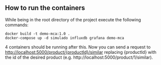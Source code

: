## How to run the containers
While being in the root directory of the project execute the following commands:
```
docker build -t demo-mca:1.0 .
docker-compose up -d simulado influxdb grafana demo-mca
```
4 containers should be running after this. Now you can send a request to [http://localhost:5000/product/{productId}/similar](http://localhost:5000/product/{productId}/similar) replacing {productId} with the id of the desired product (e.g. http://localhost:5000/product/1/similar).
